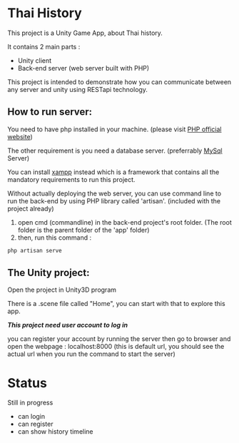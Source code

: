 # **Thai History**

This project is a Unity Game App, about Thai history.

It contains 2 main parts :
- Unity client
- Back-end server (web server built with PHP)

This project is intended to demonstrate how you can communicate between any server and unity using RESTapi technology.

## How to run server:

You need to have php installed in your machine. (please visit [PHP official website](http://www.php.net/))

The other requirement is you need a database server. (preferrably [MySql](https://dev.mysql.com/downloads/mysql/) Server)

You can install [xampp](https://www.apachefriends.org/index.html) instead which is a framework that contains all the mandatory requirements to run this project.

Without actually deploying the web server, you can use command line to run the back-end by using PHP library called 'artisan'. (included with the project already)

1. open cmd (commandline) in the back-end project's root folder. (The root folder is the parent folder of the 'app' folder)
2. then, run this command : 
```cmd
php artisan serve
```

## The Unity project:

Open the project in Unity3D program

There is a .scene file called "Home", you can start with that to explore this app.

**_This project need user account to log in_**

you can register your account by running the server then go to browser and open the webpage : localhost:8000 (this is default url, you should see the actual url when you run the command to start the server)

# **Status**

Still in progress

- can login
- can register
- can show history timeline
